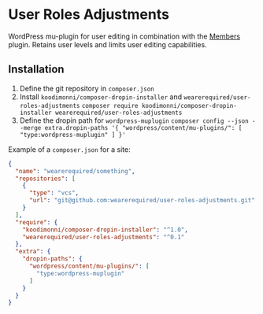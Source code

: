 # User Roles Adjustments

WordPress mu-plugin for user editing in combination with the [Members](https://wordpress.org/plugins/members/) plugin. Retains user levels and limits user editing capabilities.

## Installation

1. Define the git repository in `composer.json`
2. Install `koodimonni/composer-dropin-installer` and `wearerequired/user-roles-adjustments`
`composer require koodimonni/composer-dropin-installer wearerequired/user-roles-adjustments`
3. Define the dropin path for `wordpress-muplugin`
`composer config --json --merge extra.dropin-paths '{ "wordpress/content/mu-plugins/": [ "type:wordpress-muplugin" ] }'`

Example of a `composer.json` for a site:

```json
{
  "name": "wearerequired/something",
  "repositories": [
    {
      "type": "vcs",
      "url": "git@github.com:wearerequired/user-roles-adjustments.git"
    }
  ],
  "require": {
    "koodimonni/composer-dropin-installer": "^1.0",
    "wearerequired/user-roles-adjustments": "^0.1"
  },
  "extra": {
    "dropin-paths": {
      "wordpress/content/mu-plugins/": [
        "type:wordpress-muplugin"
      ]
    }
  }
}
